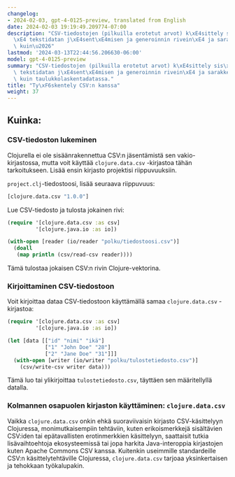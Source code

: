 ```yaml
---
changelog:
- 2024-02-03, gpt-4-0125-preview, translated from English
date: 2024-02-03 19:19:49.209774-07:00
description: "CSV-tiedostojen (pilkuilla erotetut arvot) k\xE4sittely sis\xE4lt\xE4\
  \xE4 tekstidatan j\xE4sent\xE4misen ja generoinnin rivein\xE4 ja sarakkeina, samankaltaisesti\
  \ kuin\u2026"
lastmod: '2024-03-13T22:44:56.206630-06:00'
model: gpt-4-0125-preview
summary: "CSV-tiedostojen (pilkuilla erotetut arvot) k\xE4sittely sis\xE4lt\xE4\xE4\
  \ tekstidatan j\xE4sent\xE4misen ja generoinnin rivein\xE4 ja sarakkeina, samankaltaisesti\
  \ kuin taulukkolaskentadatassa."
title: "Ty\xF6skentely CSV:n kanssa"
weight: 37
---
```


## Kuinka:


### CSV-tiedoston lukeminen
Clojurella ei ole sisäänrakennettua CSV:n jäsentämistä sen vakio-kirjastossa, mutta voit käyttää `clojure.data.csv` -kirjastoa tähän tarkoitukseen. Lisää ensin kirjasto projektisi riippuvuuksiin.

`project.clj`-tiedostoosi, lisää seuraava riippuvuus:
```clojure
[clojure.data.csv "1.0.0"]
```
Lue CSV-tiedosto ja tulosta jokainen rivi:
```clojure
(require '[clojure.data.csv :as csv]
         '[clojure.java.io :as io])

(with-open [reader (io/reader "polku/tiedostoosi.csv")]
  (doall
   (map println (csv/read-csv reader))))
```
Tämä tulostaa jokaisen CSV:n rivin Clojure-vektorina.

### Kirjoittaminen CSV-tiedostoon
Voit kirjoittaa dataa CSV-tiedostoon käyttämällä samaa `clojure.data.csv` -kirjastoa:
```clojure
(require '[clojure.data.csv :as csv]
         '[clojure.java.io :as io])

(let [data [["id" "nimi" "ikä"]
            ["1" "John Doe" "28"]
            ["2" "Jane Doe" "31"]]]
  (with-open [writer (io/writer "polku/tulostetiedosto.csv")]
    (csv/write-csv writer data)))
```
Tämä luo tai ylikirjoittaa `tulostetiedosto.csv`, täyttäen sen määritellyllä datalla.

### Kolmannen osapuolen kirjaston käyttäminen: `clojure.data.csv`
Vaikka `clojure.data.csv` onkin ehkä suoraviivaisin kirjasto CSV-käsittelyyn Clojuressa, monimutkaisempiin tehtäviin, kuten erikoismerkkejä sisältävien CSV:iden tai epätavallisten erotinmerkkien käsittelyyn, saattaisit tutkia lisävaihtoehtoja ekosysteemissä tai jopa harkita Java-interoppia kirjastojen kuten Apache Commons CSV kanssa. Kuitenkin useimmille standardeille CSV:n käsittelytehtäville Clojuressa, `clojure.data.csv` tarjoaa yksinkertaisen ja tehokkaan työkalupakin.
